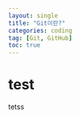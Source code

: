 ```yaml
---
layout: single
title: "Git이란?"
categories: coding
tag: [Git, GitHub]
toc: true
---
```


# test
tetss
